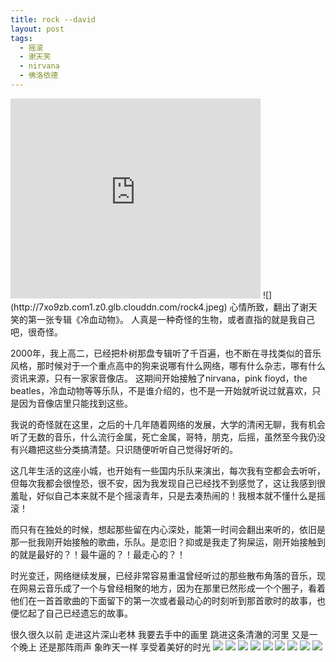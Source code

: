 ```yaml
---
title: rock --david
layout: post
tags:
  - 摇滚
  - 谢天笑
  - nirvana
  - 佛洛依德
---
```



<iframe height=320 width=400 src="http://7xo9zb.com1.z0.glb.clouddn.com/R.E.M.%20-%20Losing%20My%20Religion%20(Video).mp4" frameborder=0 allowfullscreen></iframe>
![](http://7xo9zb.com1.z0.glb.clouddn.com/rock4.jpeg)
心情所致，翻出了谢天笑的第一张专辑《冷血动物》。
人真是一种奇怪的生物，或者直指的就是我自己吧，很奇怪。

2000年，我上高二，已经把朴树那盘专辑听了千百遍，也不断在寻找类似的音乐风格，那时候对于一个重点高中的狗来说哪有什么网络，哪有什么杂志，哪有什么资讯来源，只有一家家音像店。
这期间开始接触了nirvana，pink fioyd，the beatles，冷血动物等等乐队，不是谁介绍的，也不是一开始就听说过就喜欢，只是因为音像店里只能找到这些。

我说的奇怪就在这里，之后的十几年随着网络的发展，大学的清闲无聊，我有机会听了无数的音乐，什么流行金属，死亡金属，哥特，朋克，后摇，虽然至今我仍没有兴趣把这些分类搞清楚。只识随便听听自己觉得好听的。

这几年生活的这座小城，也开始有一些国内乐队来演出，每次我有空都会去听听，但每次我都会很惶恐，很不安，因为我发现自己已经找不到感觉了，这让我感到很羞耻，好似自己本来就不是个摇滚青年，只是去凑热闹的！我根本就不懂什么是摇滚！

而只有在独处的时候，想起那些留在内心深处，能第一时间会翻出来听的，依旧是那一批我刚开始接触的歌曲，乐队。是恋旧？抑或是我走了狗屎运，刚开始接触到的就是最好的？！最牛逼的？！最走心的？！

时光变迁，网络继续发展，已经非常容易重温曾经听过的那些散布角落的音乐，现在网易云音乐成了一个与曾经相聚的地方，因为在那里已然形成一个个圈子，看着他们在一首首歌曲的下面留下的第一次或者最动心的时刻听到那首歌时的故事，也便忆起了自己已经遗忘的故事。

很久很久以前
走进这片深山老林
我要去手中的画里
跳进这条清澈的河里
又是一个晚上 还是那阵雨声
象昨天一样 享受着美好的时光
![](http://7xo9zb.com1.z0.glb.clouddn.com/rock1.jpeg)
![](http://7xo9zb.com1.z0.glb.clouddn.com/rock2.jpeg)
![](http://7xo9zb.com1.z0.glb.clouddn.com/rock3.jpeg)
![](http://7xo9zb.com1.z0.glb.clouddn.com/rock5.jpeg)
![](http://7xo9zb.com1.z0.glb.clouddn.com/rock6.jpeg)
![](http://7xo9zb.com1.z0.glb.clouddn.com/rock7.jpeg)
![](http://7xo9zb.com1.z0.glb.clouddn.com/rock8.jpeg)
![](http://7xo9zb.com1.z0.glb.clouddn.com/rock9.jpeg)
![](http://7xo9zb.com1.z0.glb.clouddn.com/rock10.jpeg)
